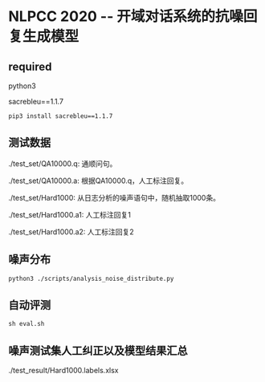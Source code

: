 # NLPCC 2020 -- 开域对话系统的抗噪回复生成模型 

## required
python3 

sacrebleu==1.1.7
```
pip3 install sacrebleu==1.1.7
```

## 测试数据
./test_set/QA10000.q: 通顺问句。

./test_set/QA10000.a: 根据QA10000.q，人工标注回复。

./test_set/Hard1000: 从日志分析的噪声语句中，随机抽取1000条。

./test_set/Hard1000.a1: 人工标注回复1 

./test_set/Hard1000.a2: 人工标注回复2 

## 噪声分布
```
python3 ./scripts/analysis_noise_distribute.py 
```

## 自动评测
```
sh eval.sh
```

## 噪声测试集人工纠正以及模型结果汇总
  
./test_result/Hard1000.labels.xlsx 


